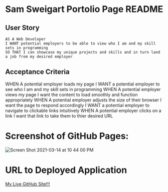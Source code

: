 # Sam Sweigart Portolio Page README

## User Story

```
AS A Web Developer
I WANT potential employers to be able to view who I am and my skill sets in programming
SO THAT I can showcase my unique projects and skills and in turn land a job from my desired employer
```

## Acceptance Criteria
WHEN A potential employer loads my page
I WANT a potential employer to see who I am and my skill sets in programming
WHEN A potential employer views my page I want the content to load smoothly and function appropriately
WHEN A potential employer adjusts the size of their browser I want the page to respond accordingly
I WANT a potential employer to navigate to clickable links intuitively
WHEN A potential employer clicks on a link I want that link to take them to thier desired URL

# Screenshot of GitHub Pages:
![Screen Shot 2021-03-14 at 10 44 00 PM](https://user-images.githubusercontent.com/56444674/111100066-49955000-851d-11eb-8c14-bd6cf6189457.png)

# URL to Deployed Application
<a href='https://samsweig.github.io/Personal-Portfolio-Page/#'>My Live GitHub Site!!! </a>